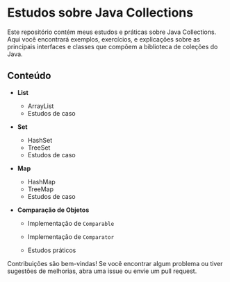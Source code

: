 # Estudos sobre Java Collections

Este repositório contém meus estudos e práticas sobre Java Collections. Aqui você encontrará exemplos, exercícios, e explicações sobre as principais interfaces e classes que compõem a biblioteca de coleções do Java.

## Conteúdo

- **List**
  - ArrayList
  - Estudos de caso
  
- **Set**
  - HashSet
  - TreeSet
  - Estudos de caso
  
- **Map**
  - HashMap
  - TreeMap
  - Estudos de caso
  
- **Comparação de Objetos**
  - Implementação de `Comparable`
  
  - Implementação de `Comparator`
  
  - Estudos práticos
  
    

Contribuições são bem-vindas! Se você encontrar algum problema ou tiver sugestões de melhorias, abra uma issue ou envie um pull request.
